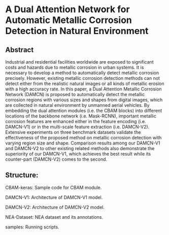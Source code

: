 # A Dual Attention Network for Automatic Metallic Corrosion Detection in Natural Environment

## Abstract

Industrial and residential facilities worldwide are exposed to significant costs and hazards due to metallic corrosion in urban systems. It is necessary to develop a method to automatically detect metallic corrosion precisely. However, existing metallic corrosion detection methods can not detect either from the realistic natural images or all kinds of metallic erosion with a high accuracy rate. In this paper, a Dual Attention Metallic Corrosion Network (DAMCN) is proposed to automatically detect the metallic corrosion regions with various sizes and shapes from digital images, which are collected in natural environment by unmanned aerial vehicles. By embedding the dual attention modules (i.e. the CBAM blocks) into different locations of the backbone network (i.e. Mask-RCNN), important metallic corrosion features are enhanced either in the feature encoding (i.e. DAMCN-V1) or in the multi-scale feature extraction (i.e. DAMCN-V2). Extensive experiments on three benchmark datasets validate the effectiveness of the proposed method on metallic corrosion detection with varying region size and shape. Comparison results among our DAMCN-V1 and DAMCN-V2 to other existing related methods also demonstrate the superiority of our DAMCN-V1, which achieves the best result while its counter-part (DAMCN-V2) comes to the second.

## Structure:

CBAM-keras: Sample code for CBAM module.

DAMCN-V1: Architecture of DAMCN-V1 model.

DAMCN-V2: Architecture of DAMCN-V2 model.

NEA-Dataset: NEA dataset and its annotations.

samples: Running scripts.

